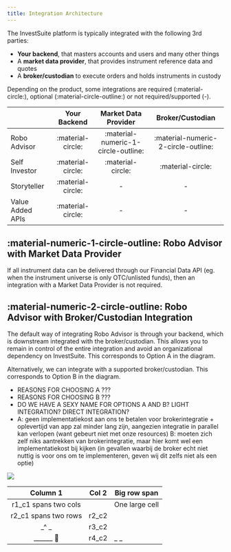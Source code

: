 ```yaml
---
title: Integration Architecture
---
```


The InvestSuite platform is typically integrated with the following 3rd parties:

- **Your backend**, that masters accounts and users and many other things
- A **market data provider**, that provides instrument reference data and quotes
- A **broker/custodian** to execute orders and holds instruments in custody

Depending on the product, some integrations are required (:material-circle:), optional (:material-circle-outline:) or not required/supported (-).

|   | Your Backend | Market Data Provider | Broker/Custodian |
|---|:---:|:---:|:---:|
| Robo Advisor  | :material-circle: | :material-numeric-1-circle-outline: | :material-numeric-2-circle-outline: |
| Self Investor | :material-circle: | :material-circle: | :material-circle: |
| Storyteller   | :material-circle: | - |  - |
| Value Added APIs   | :material-circle: | - | - |

## :material-numeric-1-circle-outline: Robo Advisor with Market Data Provider

If all instrument data can be delivered through our Financial Data API (eg. when the instrument universe is only OTC/unlisted funds), then an integration with a Market Data Provider is not required.
## :material-numeric-2-circle-outline: Robo Advisor with Broker/Custodian Integration

The default way of integrating Robo Advisor is through your backend, which is downstream integrated with the broker/custodian. This allows you to remain in control of the entire integration and avoid an organizational dependency on InvestSuite. This corresponds to Option A in the diagram.

Alternatively, we can integrate with a supported broker/custodian. This corresponds to Option B in the diagram.

- REASONS FOR CHOOSING A ???
- REASONS FOR CHOOSING B ???
- DO WE HAVE A SEXY NAME FOR OPTIONS A AND B? LIGHT INTEGRATION? DIRECT INTEGRATION?
- A: geen implementatiekost aan ons te betalen voor brokerintegratie + oplevertijd van app zal minder lang zijn, aangezien integratie in parallel kan verlopen (want gebeurt niet met onze resources)
B: moeten zich zelf niks aantrekken van brokerintegratie, maar hier komt wel een implementatiekost bij kijken (in gevallen waarbij de broker echt niet nuttig is voor ons om te implementeren, geven wij dit zelfs niet als een optie)

![](../img/robo_integration_options.jpg)



| Column 1                | Col 2 | Big row span   |
|:-----------------------:|-------| -------------- |
| r1_c1 spans two cols           || One large cell |
| r2_c1 spans two rows    | r2_c2 |                |
|_^                      _| r3_c2 |                |
|    ______ &#20;         | r4_c2 |_              _|